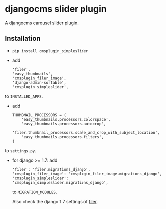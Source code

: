 # djangocms slider plugin

A djangocms carousel slider plugin.

## Installation

* ``pip install cmsplugin_simpleslider``

* add

  ```
  'filer',
  'easy_thumbnails',
  'cmsplugin_filer_image',
  'django-admin-sortable',
  'cmsplugin_simpleslider',
  ```

to ``INSTALLED_APPS``.

* add 

  ```
  THUMBNAIL_PROCESSORS = (
      'easy_thumbnails.processors.colorspace',
      'easy_thumbnails.processors.autocrop',
      'filer.thumbnail_processors.scale_and_crop_with_subject_location',
      'easy_thumbnails.processors.filters',
  )
  ```
to ``settings.py``.

* for django >= 1.7: add 

  ```
  'filer': 'filer.migrations_django',
  'cmsplugin_filer_image': 'cmsplugin_filer_image.migrations_django',
  'cmsplugin_simpleslider': 'cmsplugin_simpleslider.migrations_django',
  ```
  to ``MIGRATION_MODULES``.

  Also check the django 1.7 settings of [filer](https://github.com/stefanfoulis/django-filer#django-17).
